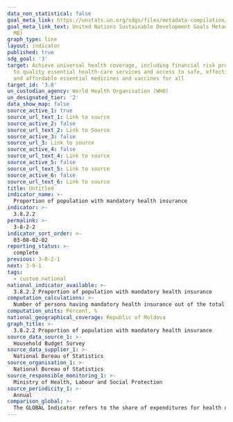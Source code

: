 ```yaml
---
data_non_statistical: false
goal_meta_link: https://unstats.un.org/sdgs/files/metadata-compilation/Metadata-Goal-3.pdf
goal_meta_link_text: United Nations Sustainable Development Goals Metadata (PDF 4.0
  MB)
graph_type: line
layout: indicator
published: true
sdg_goal: '3'
target: Achieve universal health coverage, including financial risk protection, access
  to quality essential health-care services and access to safe, effective, quality
  and affordable essential medicines and vaccines for all
target_id: '3.8'
un_custodian_agency: World Health Organisation (WHO)
un_designated_tier: '2'
data_show_map: false
source_active_1: true
source_url_text_1: Link to source
source_active_2: false
source_url_text_2: Link to Source
source_active_3: false
source_url_3: Link to source
source_active_4: false
source_url_text_4: Link to source
source_active_5: false
source_url_text_5: Link to source
source_active_6: false
source_url_text_6: Link to source
title: Untitled
indicator_name: >-
  Proportion of population with mandatory health insurance
indicator: >-
  3.8.2.2
permalink: >-
  3-8-2-2
indicator_sort_order: >-
  03-08-02-02
reporting_status: >-
  complete
previous: 3-8-2-1
next: 3-9-1
tags:
  - custom.national
national_indicator_available: >-
  3.8.2.2 Proportion of population with mandatory health insurance
computation_calculations: >-
  Number of persons having mandatory health insurance out of the total number of population, multiplied by 100.
computation_units: Percent, %
national_geographical_coverage: Republic of Moldova
graph_title: >-
  3.8.2.2 Proportion of population with mandatory health insurance
source_data_source_1: >-
  Household Budget Survey
source_data_supplier_1: >-
  National Bureau of Statistics
source_organisation_1: >-
  National Bureau of Statistics
source_responsible_monitoring_1: >-
  Ministry of Health, Labour and Social Protection
source_periodicity_1: >-
  Annual
comparison_global: >-
  The GLOBAL Indicator refers to the share of expenditures for health out of the total expenditures of the household, the NATIONAL Indicator refers to the share of population with health insurance
---
```

